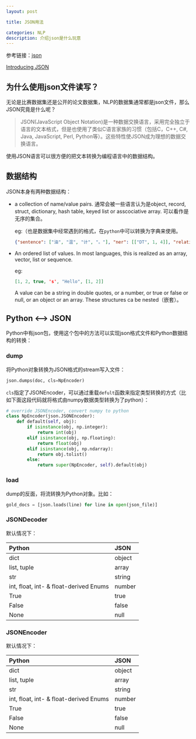```yaml
---
layout: post

title: JSON用法

categories: NLP
description: 介绍json是什么玩意
---
```


参考链接：[json](https://docs.python.org/3/library/json.html?highlight=json#module-json)

[Introducing JSON](https://www.json.org/json-en.html)

## 为什么使用json文件读写？

无论是比赛数据集还是公开的论文数据集，NLP的数据集通常都是json文件，那么JSON究竟是什么呢？

> JSON(JavaScript Object Notation)是一种数据交换语言，采用完全独立于语言的文本格式，但是也使用了类似C语言家族的习惯（包括C，C++,  C#, Java, JavaScript, Perl, Python等）。这些特性使JSON成为理想的数据交换语言。

使用JSON语言可以很方便的把文本转换为编程语言中的数据结构。

## 数据结构

JSON本身有两种数据结构：

- a collection of name/value pairs. 通常会被一些语言认为是object, record, struct, dictionary, hash table, keyed list or asscociative array. 可以看作是无序的集合。

  eg:（也是数据集中经常遇到的格式，在```python```中可以转换为字典来使用。

  ```json
  {"sentence": ["油", "温", "计", "。"], "ner": [["DT", 1, 4]], "relation": [], "attribution": []}
  ```

- An ordered list of values. In most languages, this is realized as an array, vector, list or sequence.

  eg:

  ```json
  [1, 2, true, 's', "Hello", [1, 2]]
  ```

  A value can be a string in double quotes, or a number, or true or false or null, or an object or an array. These structures ca be nested（嵌套）。

## Python <—> JSON

Python中有json包，使用这个包中的方法可以实现json格式文件和Python数据结构的转换：

### dump

将Python对象转换为JSON格式的stream写入文件：

```python
json.dumps(doc, cls=NpEncoder)
```

```cls```指定了JSONEncoder，可以通过重载```defult```函数来指定类型转换的方式（比如下面这段代码就将格式由numpy数据类型转换为了python）：

```python
# override JSONEncoder, convert numpy to python
class NpEncoder(json.JSONEncoder):
    def default(self, obj):
        if isinstance(obj, np.integer):
            return int(obj)
        elif isinstance(obj, np.floating):
            return float(obj)
        elif isinstance(obj, np.ndarray):
            return obj.tolist()
        else:
            return super(NpEncoder, self).default(obj)
```

### load

dump的反面，将流转换为Python对象。比如：

```python
gold_docs = [json.loads(line) for line in open(json_file)]
```

### JSONDecoder

默认情况下：

| Python                                 | JSON   |
| :------------------------------------- | :----- |
| dict                                   | object |
| list, tuple                            | array  |
| str                                    | string |
| int, float, int- & float-derived Enums | number |
| True                                   | true   |
| False                                  | false  |
| None                                   | null   |

### JSONEncoder

默认情况下：

| Python                                 | JSON   |
| :------------------------------------- | :----- |
| dict                                   | object |
| list, tuple                            | array  |
| str                                    | string |
| int, float, int- & float-derived Enums | number |
| True                                   | true   |
| False                                  | false  |
| None                                   | null   |





